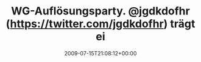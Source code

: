 ---
retweeted: false
source: <a href="http://twitter.com" rel="nofollow">Twitter Web Client</a>
entities:
  hashtags:
  - text: leipzig
    indices:
    - '88'
    - '96'
  - text: wg
    indices:
    - '97'
    - '100'
  symbols: []
  user_mentions:
  - name: Mike Besser
    screen_name: JgdKdoFhr
    indices:
    - '20'
    - '30'
    id_str: '34632827'
    id: '34632827'
  urls: []
display_text_range:
- '0'
- '100'
favorite_count: '0'
id_str: '2657886985'
truncated: false
retweet_count: '0'
id: '2657886985'
created_at: Wed Jul 15 21:08:12 +0000 2009
favorited: false
full_text: 'WG-Auflösungsparty. [@jgdkdofhr](https://twitter.com/jgdkdofhr) trägt
  ein weisses Tütü. Foto wurde von Twitpic zensiert. #leipzig #wg'
lang: de
tags:
- leipzig
- wg
- pesos/twitter
date: '2009-07-15T21:08:12+00:00'
src: https://twitter.com/bascht/status/2657886985
original_url: https://twitter.com/bascht/status/2657886985
type: twitter_tweet
text: 'WG-Auflösungsparty. [@jgdkdofhr](https://twitter.com/jgdkdofhr) trägt ein weisses
  Tütü. Foto wurde von Twitpic zensiert. #leipzig #wg'
title: WG-Auflösungsparty. @jgdkdofhr (https://twitter.com/jgdkdofhr) trägt ei

---